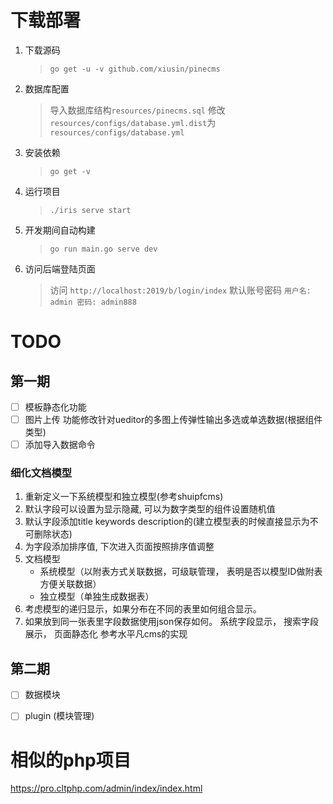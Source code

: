 # 下载部署 #

1. 下载源码
    > `go get -u -v github.com/xiusin/pinecms`

2. 数据库配置
    > 导入数据库结构`resources/pinecms.sql`
    > 修改`resources/configs/database.yml.dist`为`resources/configs/database.yml`

4. 安装依赖
    > `go get -v`

5. 运行项目
    > `./iris serve start` 

6. 开发期间自动构建
    > `go run main.go serve dev`

7. 访问后端登陆页面
    > 访问 `http://localhost:2019/b/login/index`
    > 默认账号密码 `用户名: admin 密码: admin888`

# TODO #

## 第一期 ##

- [ ] 模板静态化功能
- [ ] 图片上传 功能修改针对ueditor的多图上传弹性输出多选或单选数据(根据组件类型)
- [ ] 添加导入数据命令

### 细化文档模型 ### 

1. 重新定义一下系统模型和独立模型(参考shuipfcms)
2. 默认字段可以设置为显示隐藏, 可以为数字类型的组件设置随机值
3. 默认字段添加title keywords description的(建立模型表的时候直接显示为不可删除状态)
4. 为字段添加排序值, 下次进入页面按照排序值调整
5. 文档模型
    - 系统模型（以附表方式关联数据，可级联管理， 表明是否以模型ID做附表方便关联数据）
    - 独立模型（单独生成数据表）    
6. 考虑模型的递归显示，如果分布在不同的表里如何组合显示。
7. 如果放到同一张表里字段数据使用json保存如何。
系统字段显示， 搜索字段展示， 页面静态化 参考水平凡cms的实现

## 第二期 ## 

- [ ] 数据模块
- [ ] plugin (模块管理)


# 相似的php项目 #
https://pro.cltphp.com/admin/index/index.html
